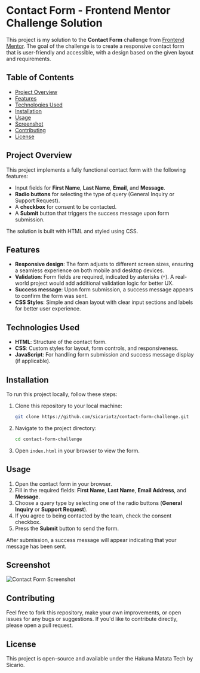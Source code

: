 # Contact Form - Frontend Mentor Challenge Solution

This project is my solution to the **Contact Form** challenge from [Frontend Mentor](https://www.frontendmentor.io/). The goal of the challenge is to create a responsive contact form that is user-friendly and accessible, with a design based on the given layout and requirements.

## Table of Contents

- [Project Overview](#project-overview)
- [Features](#features)
- [Technologies Used](#technologies-used)
- [Installation](#installation)
- [Usage](#usage)
- [Screenshot](#screenshot)
- [Contributing](#contributing)
- [License](#license)

## Project Overview

This project implements a fully functional contact form with the following features:
- Input fields for **First Name**, **Last Name**, **Email**, and **Message**.
- **Radio buttons** for selecting the type of query (General Inquiry or Support Request).
- A **checkbox** for consent to be contacted.
- A **Submit** button that triggers the success message upon form submission.

The solution is built with HTML and styled using CSS.

## Features

- **Responsive design**: The form adjusts to different screen sizes, ensuring a seamless experience on both mobile and desktop devices.
- **Validation**: Form fields are required, indicated by asterisks (`*`). A real-world project would add additional validation logic for better UX.
- **Success message**: Upon form submission, a success message appears to confirm the form was sent.
- **CSS Styles**: Simple and clean layout with clear input sections and labels for better user experience.

## Technologies Used

- **HTML**: Structure of the contact form.
- **CSS**: Custom styles for layout, form controls, and responsiveness.
- **JavaScript**: For handling form submission and success message display (if applicable).

## Installation

To run this project locally, follow these steps:

1. Clone this repository to your local machine:
   ```bash
   git clone https://github.com/sicariotz/contact-form-challenge.git
   ```

2. Navigate to the project directory:
   ```bash
   cd contact-form-challenge
   ```

3. Open `index.html` in your browser to view the form.

## Usage

1. Open the contact form in your browser.
2. Fill in the required fields: **First Name**, **Last Name**, **Email Address**, and **Message**.
3. Choose a query type by selecting one of the radio buttons (**General Inquiry** or **Support Request**).
4. If you agree to being contacted by the team, check the consent checkbox.
5. Press the **Submit** button to send the form.

After submission, a success message will appear indicating that your message has been sent.

## Screenshot

![Contact Form Screenshot](./assets/images/screenshot.png)



## Contributing

Feel free to fork this repository, make your own improvements, or open issues for any bugs or suggestions. If you'd like to contribute directly, please open a pull request.

## License

This project is open-source and available under the Hakuna Matata Tech by Sicario.
